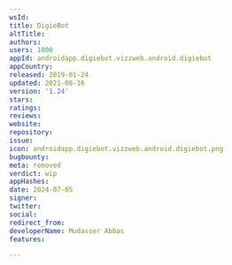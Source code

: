 ```yaml
---
wsId: 
title: DigieBot
altTitle: 
authors: 
users: 1000
appId: androidapp.digiebot.vizzweb.android.digiebot
appCountry: 
released: 2019-01-24
updated: 2021-08-16
version: '1.24'
stars: 
ratings: 
reviews: 
website: 
repository: 
issue: 
icon: androidapp.digiebot.vizzweb.android.digiebot.png
bugbounty: 
meta: removed
verdict: wip
appHashes: 
date: 2024-07-05
signer: 
twitter: 
social: 
redirect_from: 
developerName: Mudasser Abbas
features: 

---
```


